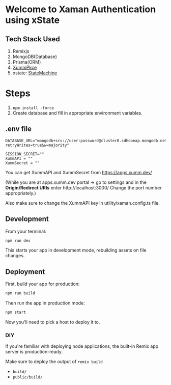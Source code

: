 # Welcome to Xaman Authentication using xState

## Tech Stack Used

1. Remixjs
2. MongoDB(Database)
3. Prisma(ORM)
4. [XummPkce](https://github.com/XRPL-Labs/XummPkce)
5. xstate: [StateMachine](https://stately.ai/registry/editor/83c484d9-9bdc-475c-bc45-5b4a3e98b2bd?machineId=a243be4b-2b0e-46fb-b62c-fbfe9ac234f9&mode=Simulate)

# Steps

1. `npm install -force`
2. Create database and fill in appropriate environment variables.

## .env file

```
DATABASE_URL="mongodb+srv://user:password@cluster0.sdhooeap.mongodb.net/xamanAuth?retryWrites=true&w=majority"

SESSION_SECRET=""
XummAPI = ""
XummSecret = ""
```

You can get XummAPI and XummSecret from https://apps.xumm.dev/

(While you are at apps.xumm.dev portal -> go to settings and in the **Origin/Redirect URIs** enter http://localhost:3000/ Change the port number appropriately.)

Also make sure to change the XummAPI key in utility/xaman.config.ts file.

## Development

From your terminal:

```sh
npm run dev
```

This starts your app in development mode, rebuilding assets on file changes.

## Deployment

First, build your app for production:

```sh
npm run build
```

Then run the app in production mode:

```sh
npm start
```

Now you'll need to pick a host to deploy it to.

### DIY

If you're familiar with deploying node applications, the built-in Remix app server is production-ready.

Make sure to deploy the output of `remix build`

- `build/`
- `public/build/`
